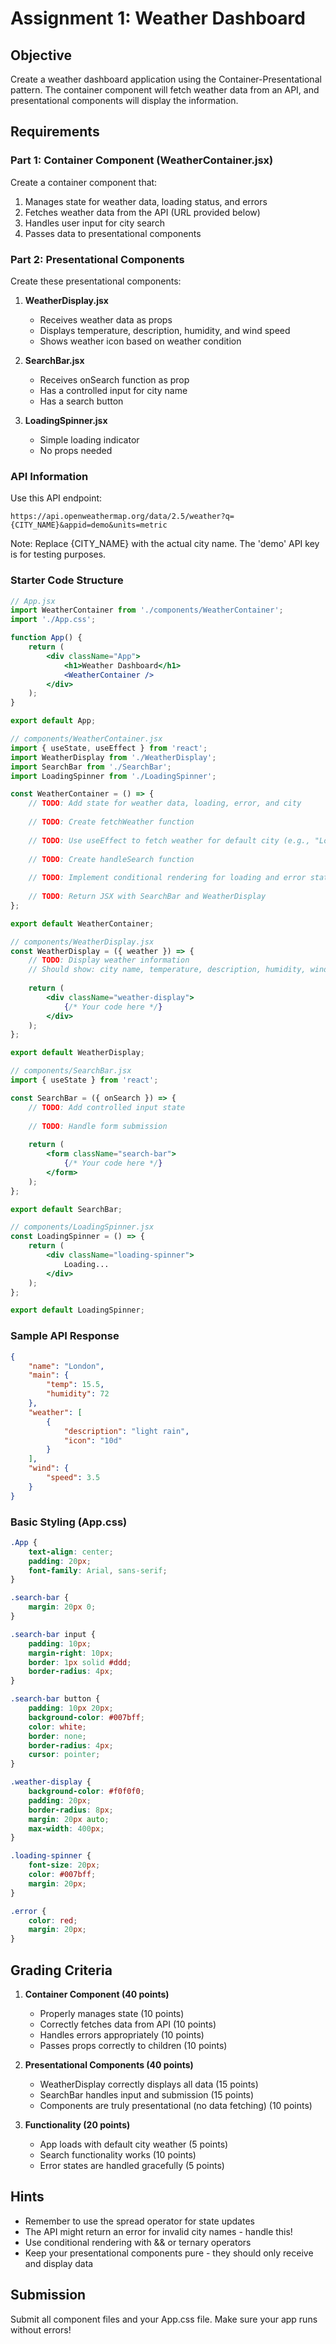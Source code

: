 # Assignment 1: Weather Dashboard

## Objective
Create a weather dashboard application using the Container-Presentational pattern. The container component will fetch weather data from an API, and presentational components will display the information.

## Requirements

### Part 1: Container Component (WeatherContainer.jsx)
Create a container component that:
1. Manages state for weather data, loading status, and errors
2. Fetches weather data from the API (URL provided below)
3. Handles user input for city search
4. Passes data to presentational components

### Part 2: Presentational Components
Create these presentational components:

1. **WeatherDisplay.jsx**
   - Receives weather data as props
   - Displays temperature, description, humidity, and wind speed
   - Shows weather icon based on weather condition

2. **SearchBar.jsx**
   - Receives onSearch function as prop
   - Has a controlled input for city name
   - Has a search button

3. **LoadingSpinner.jsx**
   - Simple loading indicator
   - No props needed

### API Information
Use this API endpoint:
```
https://api.openweathermap.org/data/2.5/weather?q={CITY_NAME}&appid=demo&units=metric
```
Note: Replace {CITY_NAME} with the actual city name. The 'demo' API key is for testing purposes.

### Starter Code Structure

```jsx
// App.jsx
import WeatherContainer from './components/WeatherContainer';
import './App.css';

function App() {
    return (
        <div className="App">
            <h1>Weather Dashboard</h1>
            <WeatherContainer />
        </div>
    );
}

export default App;
```

```jsx
// components/WeatherContainer.jsx
import { useState, useEffect } from 'react';
import WeatherDisplay from './WeatherDisplay';
import SearchBar from './SearchBar';
import LoadingSpinner from './LoadingSpinner';

const WeatherContainer = () => {
    // TODO: Add state for weather data, loading, error, and city
    
    // TODO: Create fetchWeather function
    
    // TODO: Use useEffect to fetch weather for default city (e.g., "London")
    
    // TODO: Create handleSearch function
    
    // TODO: Implement conditional rendering for loading and error states
    
    // TODO: Return JSX with SearchBar and WeatherDisplay
};

export default WeatherContainer;
```

```jsx
// components/WeatherDisplay.jsx
const WeatherDisplay = ({ weather }) => {
    // TODO: Display weather information
    // Should show: city name, temperature, description, humidity, wind speed
    
    return (
        <div className="weather-display">
            {/* Your code here */}
        </div>
    );
};

export default WeatherDisplay;
```

```jsx
// components/SearchBar.jsx
import { useState } from 'react';

const SearchBar = ({ onSearch }) => {
    // TODO: Add controlled input state
    
    // TODO: Handle form submission
    
    return (
        <form className="search-bar">
            {/* Your code here */}
        </form>
    );
};

export default SearchBar;
```

```jsx
// components/LoadingSpinner.jsx
const LoadingSpinner = () => {
    return (
        <div className="loading-spinner">
            Loading...
        </div>
    );
};

export default LoadingSpinner;
```

### Sample API Response
```json
{
    "name": "London",
    "main": {
        "temp": 15.5,
        "humidity": 72
    },
    "weather": [
        {
            "description": "light rain",
            "icon": "10d"
        }
    ],
    "wind": {
        "speed": 3.5
    }
}
```

### Basic Styling (App.css)
```css
.App {
    text-align: center;
    padding: 20px;
    font-family: Arial, sans-serif;
}

.search-bar {
    margin: 20px 0;
}

.search-bar input {
    padding: 10px;
    margin-right: 10px;
    border: 1px solid #ddd;
    border-radius: 4px;
}

.search-bar button {
    padding: 10px 20px;
    background-color: #007bff;
    color: white;
    border: none;
    border-radius: 4px;
    cursor: pointer;
}

.weather-display {
    background-color: #f0f0f0;
    padding: 20px;
    border-radius: 8px;
    margin: 20px auto;
    max-width: 400px;
}

.loading-spinner {
    font-size: 20px;
    color: #007bff;
    margin: 20px;
}

.error {
    color: red;
    margin: 20px;
}
```

## Grading Criteria

1. **Container Component (40 points)**
   - Properly manages state (10 points)
   - Correctly fetches data from API (10 points)
   - Handles errors appropriately (10 points)
   - Passes props correctly to children (10 points)

2. **Presentational Components (40 points)**
   - WeatherDisplay correctly displays all data (15 points)
   - SearchBar handles input and submission (15 points)
   - Components are truly presentational (no data fetching) (10 points)

3. **Functionality (20 points)**
   - App loads with default city weather (5 points)
   - Search functionality works (10 points)
   - Error states are handled gracefully (5 points)

## Hints
- Remember to use the spread operator for state updates
- The API might return an error for invalid city names - handle this!
- Use conditional rendering with && or ternary operators
- Keep your presentational components pure - they should only receive and display data

## Submission
Submit all component files and your App.css file. Make sure your app runs without errors!